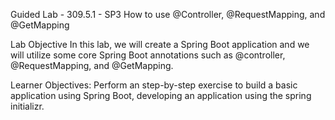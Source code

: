 Guided Lab - 309.5.1 - SP3
How to use @Controller, @RequestMapping, and @GetMapping 

Lab Objective
In this lab, we will create a Spring Boot application and we will utilize some core Spring Boot annotations such as @controller, @RequestMapping, and @GetMapping.

Learner Objectives:
Perform an step-by-step exercise to build a basic application using Spring Boot, developing an application using the spring initializr.
